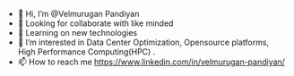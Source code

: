 - 👋 Hi, I’m @Velmurugan Pandiyan
- 👀 Looking for collaborate with like minded
- 🌱 Learning on new technologies 
- 💞️ I’m interested in Data Center Optimization, Opensource platforms, High Performance Computing(HPC) .
- 📫 How to reach me https://www.linkedin.com/in/velmurugan-pandiyan/

<!---

--->
